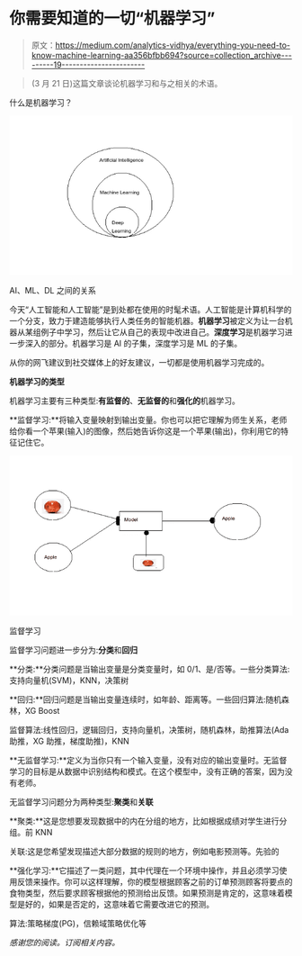 # 你需要知道的一切“机器学习”

> 原文：<https://medium.com/analytics-vidhya/everything-you-need-to-know-machine-learning-aa356bfbb694?source=collection_archive---------19----------------------->

> (3 月 21 日)这篇文章谈论机器学习和与之相关的术语。

什么是机器学习？

![](img/fb8274b617ce4a2b5f37b7ff066baaaf.png)

AI、ML、DL 之间的关系

今天“人工智能和人工智能”是到处都在使用的时髦术语。人工智能是计算机科学的一个分支，致力于建造能够执行人类任务的智能机器。**机器学习**被定义为让一台机器从某组例子中学习，然后让它从自己的表现中改进自己。**深度学习**是机器学习进一步深入的部分。机器学习是 AI 的子集，深度学习是 ML 的子集。

从你的网飞建议到社交媒体上的好友建议，一切都是使用机器学习完成的。

**机器学习的类型**

机器学习主要有三种类型:**有监督的**、**无监督的**和**强化的**机器学习。

**监督学习:**将输入变量映射到输出变量。你也可以把它理解为师生关系，老师给你看一个苹果(输入)的图像，然后她告诉你这是一个苹果(输出)，你利用它的特征记住它。

![](img/c11498609628b170c6c0476330a3a578.png)

监督学习

监督学习问题进一步分为:**分类**和**回归**

**分类:**分类问题是当输出变量是分类变量时，如 0/1、是/否等。一些分类算法:支持向量机(SVM)，KNN，决策树

**回归:**回归问题是当输出变量连续时，如年龄、距离等。一些回归算法:随机森林，XG Boost

监督算法:线性回归，逻辑回归，支持向量机，决策树，随机森林，助推算法(Ada 助推，XG 助推，梯度助推)，KNN

**无监督学习:**定义为当你只有一个输入变量，没有对应的输出变量时。无监督学习的目标是从数据中识别结构和模式。在这个模型中，没有正确的答案，因为没有老师。

无监督学习问题分为两种类型:**聚类**和**关联**

**聚类:**这是您想要发现数据中的内在分组的地方，比如根据成绩对学生进行分组。前 KNN

关联:这是您希望发现描述大部分数据的规则的地方，例如电影预测等。先验的

**强化学习:**它描述了一类问题，其中代理在一个环境中操作，并且必须学习使用反馈来操作。你可以这样理解，你的模型根据顾客之前的订单预测顾客将要点的食物类型，然后要求顾客根据他的预测给出反馈。如果预测是肯定的，这意味着模型是好的，如果是否定的，这意味着它需要改进它的预测。

算法:策略梯度(PG)，信赖域策略优化等

*感谢您的阅读。订阅相关内容。*